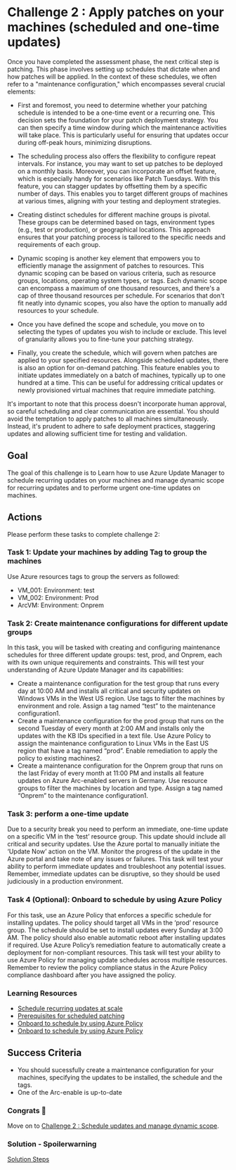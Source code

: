 # Challenge 2 : Apply patches on your machines (scheduled and one-time updates)

Once you have completed the assessment phase, the next critical step is patching. This phase involves setting up schedules that dictate when and how patches will be applied. In the context of these schedules, we often refer to a "maintenance configuration," which encompasses several crucial elements:

* First and foremost, you need to determine whether your patching schedule is intended to be a one-time event or a recurring one. This decision sets the foundation for your patch deployment strategy. You can then specify a time window during which the maintenance activities will take place. This is particularly useful for ensuring that updates occur during off-peak hours, minimizing disruptions.

* The scheduling process also offers the flexibility to configure repeat intervals. For instance, you may want to set up patches to be deployed on a monthly basis. Moreover, you can incorporate an offset feature, which is especially handy for scenarios like Patch Tuesdays. With this feature, you can stagger updates by offsetting them by a specific number of days. This enables you to target different groups of machines at various times, aligning with your testing and deployment strategies.

* Creating distinct schedules for different machine groups is pivotal. These groups can be determined based on tags, environment types (e.g., test or production), or geographical locations. This approach ensures that your patching process is tailored to the specific needs and requirements of each group.

* Dynamic scoping is another key element that empowers you to efficiently manage the assignment of patches to resources. This dynamic scoping can be based on various criteria, such as resource groups, locations, operating system types, or tags. Each dynamic scope can encompass a maximum of one thousand resources, and there's a cap of three thousand resources per schedule. For scenarios that don't fit neatly into dynamic scopes, you also have the option to manually add resources to your schedule.

* Once you have defined the scope and schedule, you move on to selecting the types of updates you wish to include or exclude. This level of granularity allows you to fine-tune your patching strategy.

* Finally, you create the schedule, which will govern when patches are applied to your specified resources. Alongside scheduled updates, there is also an option for on-demand patching. This feature enables you to initiate updates immediately on a batch of machines, typically up to one hundred at a time. This can be useful for addressing critical updates or newly provisioned virtual machines that require immediate patching.

It's important to note that this process doesn't incorporate human approval, so careful scheduling and clear communication are essential. You should avoid the temptation to apply patches to all machines simultaneously. Instead, it's prudent to adhere to safe deployment practices, staggering updates and allowing sufficient time for testing and validation.


## **Goal**

The goal of this challenge is to  Learn how to use Azure Update Manager to schedule recurring updates on your machines and manage dynamic scope for recurring updates and to performe urgent one-time updates on machines.

## Actions
Please perform these tasks to complete challenge 2: 

### Task 1: Update your machines by adding Tag to group the machines
Use Azure resources tags to group the servers as followed:
- VM_001: Environment: test
- VM_002: Environment: Prod
- ArcVM: Environment: Onprem

### Task 2: Create maintenance configurations for different update groups 
In this task, you will be tasked with creating and configuring maintenance schedules for three different update groups: test, prod, and Onprem, each with its own unique requirements and constraints. This will test your understanding of Azure Update Manager and its capabilities:
- Create a maintenance configuration for the test group that runs every day at 10:00 AM and installs all critical and security updates on Windows VMs in the West US region. Use tags to filter the machines by environment and role. Assign a tag named “test” to the maintenance configuration1.
- Create a maintenance configuration for the prod group that runs on the second Tuesday of every month at 2:00 AM and installs only the updates with the KB IDs specified in a text file. Use Azure Policy to assign the maintenance configuration to Linux VMs in the East US region that have a tag named “prod”. Enable remediation to apply the policy to existing machines2.
- Create a maintenance configuration for the Onprem group that runs on the last Friday of every month at 11:00 PM and installs all feature updates on Azure Arc-enabled servers in Germany. Use resource groups to filter the machines by location and type. Assign a tag named “Onprem” to the maintenance configuration1.

### Task 3: perform a one-time update

Due to a security break you need to perform an immediate, one-time update on a specific VM in the ‘test’ resource group. This update should include all critical and security updates. Use the Azure portal to manually initiate the ‘Update Now’ action on the VM. Monitor the progress of the update in the Azure portal and take note of any issues or failures. This task will test your ability to perform immediate updates and troubleshoot any potential issues. Remember, immediate updates can be disruptive, so they should be used judiciously in a production environment.

### Task 4 (Optional): Onboard to schedule by using Azure Policy
For this task, use an Azure Policy that enforces a specific schedule for installing updates. The policy should target all VMs in the ‘prod’ resource group. The schedule should be set to install updates every Sunday at 3:00 AM. The policy should also enable automatic reboot after installing updates if required. Use Azure Policy’s remediation feature to automatically create a deployment for non-compliant resources. This task will test your ability to use Azure Policy for managing update schedules across multiple resources. Remember to review the policy compliance status in the Azure Policy compliance dashboard after you have assigned the policy.

### Learning Resources

- [Schedule recurring updates at scale](https://learn.microsoft.com/en-us/azure/update-center/scheduled-patching?tabs=schedule-updates-single-machine%2Cschedule-updates-scale-overview#schedule-recurring-updates-at-scale)
- [Prerequisites for scheduled patching](https://learn.microsoft.com/en-us/azure/update-center/scheduled-patching?tabs=schedule-updates-single-machine%2Cschedule-updates-scale-overview#prerequisites-for-scheduled-patching)
- [Onboard to schedule by using Azure Policy](https://learn.microsoft.com/en-us/azure/update-center/scheduled-patching?tabs=schedule-updates-single-machine%2Cschedule-updates-scale-overview#onboard-to-schedule-by-using-azure-policy)
- [Onboard to schedule by using Azure Policy](https://learn.microsoft.com/en-us/azure/update-center/updates-maintenance-schedules)

## Success Criteria

- You should sucessfully create a maintenance configuration for your machines, specifying the updates to be installed, the schedule and the tags.  
- One of the Arc-enable is up-to-date 

### Congrats :partying_face:

 Move on to [Challenge 2 : Schedule updates and manage dynamic scope](02_challenge.md).

 ### Solution - Spoilerwarning

[Solution Steps](../walkthrough/challenge-1/solution.md)
  